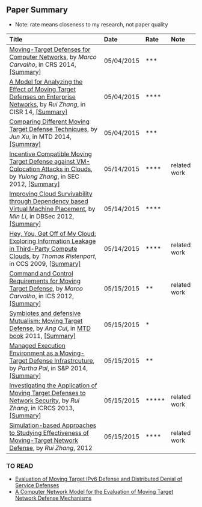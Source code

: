 ## Paper Summary

- Note: rate means closeness to my research, not paper quality

|Title| Date| Rate|Note|
|:----|:----|:----|:---|
|[Moving-Target Defenses for Computer Networks](http://ieeexplore.ieee.org/stamp/stamp.jsp?arnumber=6798537), by *Marco Carvalho*, in CRS 2014, [[Summary]](./file/marco14.md)| 05/04/2015| ***|
|[A Model for Analyzing the Effect of Moving Target Defenses on Enterprise Networks](http://dl.acm.org/citation.cfm?id=2602088), by *Rui Zhang*, in CISR 14, [[Summary]](./file/rui14-model.md)| 05/04/2015| ****|
|[Comparing Different Moving Target Defense Techniques](http://dl.acm.org/citation.cfm?id=2663486), by *Jun Xu*, in MTD 2014, [[Summray]](./file/jun14-compare-diff-tech.md)| 05/04/2015| ***|
|[Incentive Compatible Moving Target Defense against VM-Colocation Attacks in Clouds](http://link.springer.com/chapter/10.1007%2F978-3-642-30436-1_32#page-1), by *Yulong Zhang*, in SEC 2012, [[Summary]](./file/zhang12-incentive-mtd.md)|05/14/2015|**** |related work|
|[Improving Cloud Survivability through Dependency based Virtual Machine Placement](http://www.people.vcu.edu/~myu/s-lab/publications/Li2012.pdf), by *Min Li*, in DBSec 2012, [[Summary]](./file/li12-vm-placement.md)|05/14/2015|****| |
|[Hey, You, Get Off of My Cloud: Exploring Information Leakage in Third-Party Compute Clouds](http://dl.acm.org/citation.cfm?id=1653687), by *Thomas Ristenpart*, in CCS 2009, [[Summary]](./file/hyg.md)|05/14/2015|****|related work|
|[Command and Control Requirements for Moving Target Defense](http://ieeexplore.ieee.org/xpl/articleDetails.jsp?arnumber=6237462), by *Marco Carvalho*, in ICS 2012, [[Summary]](./file/marco12-c2-mtd.md)|05/15/2015|**|related work|
|[Symbiotes and defensive Mutualism: Moving Target Defense](http://link.springer.com/chapter/10.1007/978-1-4614-0977-9_5#page-1), by *Ang Cui*, in [MTD book](http://www.springer.com/us/book/9781461409762) 2011, [[Summary]](file/ang11-symbiotes.md)|05/15/2015|*| |
|[Managed Execution Environment as a Moving-Target Defense Infrastrcuture](http://ieeexplore.ieee.org/xpl/articleDetails.jsp?arnumber=6671568), by *Partha Pal*, in S&P 2014,[[Summary]](./file/partha14-environment-mtd.md)|05/15/2015|**| |
|[Investigating the Application of Moving Target Defenses to Network Security](http://ieeexplore.ieee.org/xpls/abs_all.jsp?arnumber=6623770&tag=1), by *Rui Zhang*, in ICRCS 2013, [[Summary]](file/rui13-mtd.md)|05/15/2015|*****| related work|
|[Simulation-based Approaches to Studying Effectiveness of Moving-Target Network Defense](http://people.cis.ksu.edu/~sdeloach/publications/Conference/MTD-MTR_Symposium_2012.pdf), by *Rui Zhang*, 2012|05/15/2015|****|related work|


### TO READ
- [Evaluation of Moving Target IPv6 Defense and Distributed Denial
of Service Defenses](http://vtechworks.lib.vt.edu/bitstream/handle/10919/24697/DiMarco_PL_T_2013.pdf?sequence=1&isAllowed=y)
- [A Computer Network Model for the Evaluation of
Moving Target Network Defense Mechanisms](http://scholarworks.rit.edu/cgi/viewcontent.cgi?article=9690&context=theses)
